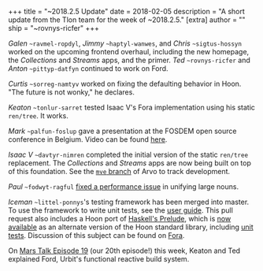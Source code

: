 +++
title = "~2018.2.5 Update"
date = 2018-02-05
description = "A short update from the Tlon team for the week of ~2018.2.5."
[extra]
author = ""
ship = "~rovnys-ricfer"
+++

*Galen* `~ravmel-ropdyl`, *Jimmy* `~haptyl-wanwes`, and *Chris* `~sigtus-hossyn` worked on the upcoming frontend overhaul, including the new homepage, the _Collections_ and _Streams_ apps, and the primer. *Ted* `~rovnys-ricfer` and *Anton* `~pittyp-datfyn` continued to work on Ford.

*Curtis* `~sorreg-namtyv` worked on fixing the defaulting behavior in Hoon. "The future is not wonky," he declares.

*Keaton* `~tonlur-sarret` tested Isaac V's Fora implementation using his static `ren/tree`. It works.

*Mark* `~palfun-foslup` gave a presentation at the FOSDEM open source conference in Belgium. Video can be found [here](https://www.youtube.com/watch?v=U-QBW6QIDto).

*Isaac V* `~davtyr-nimren` completed the initial version of the static `ren/tree` replacement. The _Collections_ and _Streams_ apps are now being built on top of this foundation. See the [`mve` branch](https://github.com/urbit/arvo/tree/mve) of Arvo to track development.

*Paul* `~fodwyt-ragful` [fixed a performance issue](https://github.com/urbit/urbit/pull/920) in unifying large nouns.

*Iceman* `~littel-ponnys`'s testing framework has been merged into master. To use the framework to write unit tests, see the [user guide](https://github.com/urbit/arvo/blob/master/web/testing.umd). This pull request also includes a Hoon port of [Haskell's Prelude](https://hackage.haskell.org/package/base-4.10.1.0/docs/Prelude.html), which is [now available](https://github.com/urbit/arvo/blob/master/lib/new-hoon.hoon) as an alternate version of the Hoon standard library, including [unit tests](https://github.com/urbit/arvo/tree/master/tests/new-hoon). Discussion of this subject can be found on [Fora](https://fora.urbit.org/posts/~2017.10.17..04.09.16..7eb8~/).

On [Mars Talk Episode 19](https://www.youtube.com/watch?v=q3Fjnv0RcR0) (our 20th episode!) this week, Keaton and Ted explained Ford, Urbit's functional reactive build system.

